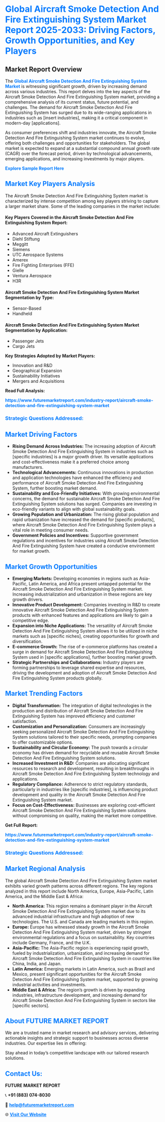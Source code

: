 <h1 style="color: #007BFF;">Global Aircraft Smoke Detection And Fire Extinguishing System Market Report 2025-2033: Driving Factors, Growth Opportunities, and Key Players</h1>

<section id="overview">
<h2>Market Report Overview</h2>
<p>The <a href="https://www.futuremarketreport.com/industry-report/aircraft-smoke-detection-and-fire-extinguishing-system-market" style="color: #007BFF; text-decoration: none;"><strong>Global Aircraft Smoke Detection And Fire Extinguishing System Market</strong></a> is witnessing significant growth, driven by increasing demand across various industries. This report delves into the key aspects of the Aircraft Smoke Detection And Fire Extinguishing System market, providing a comprehensive analysis of its current status, future potential, and challenges. The demand for Aircraft Smoke Detection And Fire Extinguishing System has surged due to its wide-ranging applications in industries such as [insert industries], making it a critical component in modern-day [applications].</p>
<p>As consumer preferences shift and industries innovate, the Aircraft Smoke Detection And Fire Extinguishing System market continues to evolve, offering both challenges and opportunities for stakeholders. The global market is expected to expand at a substantial compound annual growth rate (CAGR) over the forecast period, driven by technological advancements, emerging applications, and increasing investments by major players.</p>
</section>

<section id="overview">
<p><a href="https://www.futuremarketreport.com/request-sample/reportId=43407" style="color: #007BFF; text-decoration: none;"><strong>Explore Sample Report Here</strong></a></p>
</section>

<section id="key-players">
<h2 style="color: #007BFF;">Market Key Players Analysis</h2>
<p>The Aircraft Smoke Detection And Fire Extinguishing System market is characterized by intense competition among key players striving to capture a larger market share. Some of the leading companies in the market include:</p>
<h4>Key Players Covered in the Aircraft Smoke Detection And Fire Extinguishing System Report:</h4>
<ul><li>Advanced Aircraft Extinguishers</li><li>Diehl Stiftung</li><li>Meggitt</li><li>Siemens</li><li>UTC Aerospace Systems</li><li>Amerex</li><li>Fire Fighting Enterprises (FFE)</li><li>Gielle</li><li>Ventura Aerospace</li><li>H3R</li></ul>
<h4>Aircraft Smoke Detection And Fire Extinguishing System Market Segmentation by Type:</h4>
<ul><li>Sensor-Based</li><li>Handheld</li></ul>

<h4>Aircraft Smoke Detection And Fire Extinguishing System Market Segmentation by Application:</h4>
<ul><li>Passenger Jets</li><li>Cargo Jets</li></ul>
<p><strong>Key Strategies Adopted by Market Players:</strong></p>
<ul>
<li>Innovation and R&D</li>
<li>Geographical Expansion</li>
<li>Sustainability Initiatives</li>
<li>Mergers and Acquisitions</li>
</ul>
</section>

<section>
<p><strong>Read Full Analysis: </strong></p><a href="https://www.futuremarketreport.com/industry-report/aircraft-smoke-detection-and-fire-extinguishing-system-market" style="color: #007BFF; text-decoration: none;"><strong>https://www.futuremarketreport.com/industry-report/aircraft-smoke-detection-and-fire-extinguishing-system-market</strong></a>
<h3 style="color: #007BFF;">Strategic Questions Addressed:</h3>
</section>

<section id="driving-factors">
<h2 style="color: #007BFF;">Market Driving Factors</h2>
<ul>
<li><strong>Rising Demand Across Industries:</strong> The increasing adoption of Aircraft Smoke Detection And Fire Extinguishing System in industries such as [specific industries] is a major growth driver. Its versatile applications and cost-effectiveness make it a preferred choice among manufacturers.</li>
<li><strong>Technological Advancements:</strong> Continuous innovations in production and application technologies have enhanced the efficiency and performance of Aircraft Smoke Detection And Fire Extinguishing System, further boosting market demand.</li>
<li><strong>Sustainability and Eco-Friendly Initiatives:</strong> With growing environmental concerns, the demand for sustainable Aircraft Smoke Detection And Fire Extinguishing System solutions has surged. Companies are investing in eco-friendly variants to align with global sustainability goals.</li>
<li><strong>Growing Population and Urbanization:</strong> The rising global population and rapid urbanization have increased the demand for [specific products], where Aircraft Smoke Detection And Fire Extinguishing System plays a vital role in meeting consumer needs.</li>
<li><strong>Government Policies and Incentives:</strong> Supportive government regulations and incentives for industries using Aircraft Smoke Detection And Fire Extinguishing System have created a conducive environment for market growth.</li>
</ul>
</section>

<section id="growth-opportunities">
<h2 style="color: #007BFF;">Market Growth Opportunities</h2>
<ul>
<li><strong>Emerging Markets:</strong> Developing economies in regions such as Asia-Pacific, Latin America, and Africa present untapped potential for the Aircraft Smoke Detection And Fire Extinguishing System market. Increasing industrialization and urbanization in these regions are key growth drivers.</li>
<li><strong>Innovative Product Development:</strong> Companies investing in R&D to create innovative Aircraft Smoke Detection And Fire Extinguishing System products with enhanced features and applications are likely to gain a competitive edge.</li>
<li><strong>Expansion into Niche Applications:</strong> The versatility of Aircraft Smoke Detection And Fire Extinguishing System allows it to be utilized in niche markets such as [specific niches], creating opportunities for growth and diversification.</li>
<li><strong>E-commerce Growth:</strong> The rise of e-commerce platforms has created a surge in demand for Aircraft Smoke Detection And Fire Extinguishing System used in [specific applications], further boosting market growth.</li>
<li><strong>Strategic Partnerships and Collaborations:</strong> Industry players are forming partnerships to leverage shared expertise and resources, driving the development and adoption of Aircraft Smoke Detection And Fire Extinguishing System products globally.</li>
</ul>
</section>

<section id="trending-factors">
<h2 style="color: #007BFF;">Market Trending Factors</h2>
<ul>
<li><strong>Digital Transformation:</strong> The integration of digital technologies in the production and distribution of Aircraft Smoke Detection And Fire Extinguishing System has improved efficiency and customer satisfaction.</li>
<li><strong>Customization and Personalization:</strong> Consumers are increasingly seeking personalized Aircraft Smoke Detection And Fire Extinguishing System solutions tailored to their specific needs, prompting companies to offer customizable options.</li>
<li><strong>Sustainability and Circular Economy:</strong> The push towards a circular economy has driven demand for recyclable and reusable Aircraft Smoke Detection And Fire Extinguishing System solutions.</li>
<li><strong>Increased Investment in R&D:</strong> Companies are allocating significant resources to research and development, resulting in breakthroughs in Aircraft Smoke Detection And Fire Extinguishing System technology and applications.</li>
<li><strong>Regulatory Compliance:</strong> Adherence to strict regulatory standards, particularly in industries like [specific industries], is influencing product development and quality in the Aircraft Smoke Detection And Fire Extinguishing System market.</li>
<li><strong>Focus on Cost-Effectiveness:</strong> Businesses are exploring cost-efficient Aircraft Smoke Detection And Fire Extinguishing System solutions without compromising on quality, making the market more competitive.</li>
</ul>
</section>

<section>
<p><strong>Get Full Report: </strong></p><a href="https://www.futuremarketreport.com/industry-report/aircraft-smoke-detection-and-fire-extinguishing-system-market" style="color: #007BFF; text-decoration: none;"><strong>https://www.futuremarketreport.com/industry-report/aircraft-smoke-detection-and-fire-extinguishing-system-market</strong></a>
<h3 style="color: #007BFF;">Strategic Questions Addressed:</h3>
</section>


<section id="regional-analysis">
<h2 style="color: #007BFF;">Market Regional Analysis</h2>
<p>The global Aircraft Smoke Detection And Fire Extinguishing System market exhibits varied growth patterns across different regions. The key regions analyzed in this report include North America, Europe, Asia-Pacific, Latin America, and the Middle East & Africa:</p>
<ul>
<li><strong>North America:</strong> This region remains a dominant player in the Aircraft Smoke Detection And Fire Extinguishing System market due to its advanced industrial infrastructure and high adoption of new technologies. The U.S. and Canada are leading markets in this region.</li>
<li><strong>Europe:</strong> Europe has witnessed steady growth in the Aircraft Smoke Detection And Fire Extinguishing System market, driven by stringent environmental regulations and a focus on sustainability. Key countries include Germany, France, and the U.K.</li>
<li><strong>Asia-Pacific:</strong> The Asia-Pacific region is experiencing rapid growth, fueled by industrialization, urbanization, and increasing demand for Aircraft Smoke Detection And Fire Extinguishing System in countries like China, India, and Japan.</li>
<li><strong>Latin America:</strong> Emerging markets in Latin America, such as Brazil and Mexico, present significant opportunities for the Aircraft Smoke Detection And Fire Extinguishing System market, supported by growing industrial activities and investments.</li>
<li><strong>Middle East & Africa:</strong> The region’s growth is driven by expanding industries, infrastructure development, and increasing demand for Aircraft Smoke Detection And Fire Extinguishing System in sectors like [specific sectors].</li>
</ul>
</section>

<footer>
<h2 style="color: #007BFF;">About FUTURE MARKET REPORT</h2>
<p>We are a trusted name in market research and advisory services, delivering actionable insights and strategic support to businesses across diverse industries. Our expertise lies in offering:</p>

<p>Stay ahead in today’s competitive landscape with our tailored research solutions.</p>

<h2 style="color: #007BFF;">Contact Us:</h2>
<p><strong>FUTURE MARKET REPORT</strong></p>
<p>📞 <strong>+91 (883) 074-8030</strong></p>
<p>📧 <strong><a href="mailto:help@futuremarketreport.com" style="color: #007BFF;">help@futuremarketreport.com</a></strong></p>
<p>🌐 <strong><a href="https://www.futuremarketreport.com/" style="color: #007BFF;">Visit Our Website</a></strong></p>
</footer>